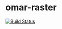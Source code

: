 # omar-raster

[![Build Status](https://jenkins.radiantbluecloud.com/buildStatus/icon?job=omar-raster-dev)](https://jenkins.radiantbluecloud.com/job/omar-raster-dev)
